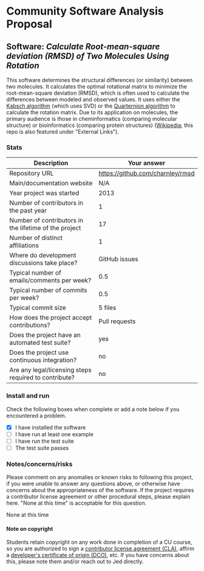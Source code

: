 
# Community Software Analysis Proposal

## Software: *Calculate Root-mean-square deviation (RMSD) of Two Molecules Using Rotation*

This software determines the structural differences (or similarity) between two molecules. It calculates the optimal rotational matrix to minimize the root-mean-square deviation (RMSD), which is often used to calculate the differences between modeled and observed values. It uses either the [Kabsch algorithm](https://en.wikipedia.org/wiki/Kabsch_algorithm) (which uses SVD) or the [Quarternion algorithm](http://dx.doi.org/10.1016/1049-9660(91)90036-o) to calculate the rotation matrix. Due to its application on molecules, the primary audience is those in cheminformatics (comparing molecular structure) or bioinformatics (comparing protein structures) ([Wikipedia](https://en.wikipedia.org/wiki/Kabsch_algorithm); this repo is also featured under "External Links").

### Stats

| Description | Your answer |
|---------|-----------|
| Repository URL | https://github.com/charnley/rmsd |
| Main/documentation website | N/A |
| Year project was started | 2013 |
| Number of contributors in the past year | 1 |
| Number of contributors in the lifetime of the project | 17 |
| Number of distinct affiliations | 1 |
| Where do development discussions take place? | GitHub issues |
| Typical number of emails/comments per week? | 0.5 |
| Typical number of commits per week? | 0.5  |
| Typical commit size | 5 files |
| How does the project accept contributions? | Pull requests |
| Does the project have an automated test suite? | yes |
| Does the project use continuous integration? | no |
| Are any legal/licensing steps required to contribute? | no |

### Install and run

Check the following boxes when complete or add a note below if you
encountered a problem.

- [x] I have installed the software
- [ ] I have run at least one example
- [ ] I have run the test suite
- [ ] The test suite passes

### Notes/concerns/risks

Please comment on any anomalies or known risks to following this
project, if you were unable to answer any questions above, or
otherwise have concerns about the appropriateness of the software.  If
the project requires a contributor license agreement or other
procedural steps, please explain here.  "None at this time" is
acceptable for this question.

None at this time

#### Note on copyright
Students retain copyright on any work done in completion of a CU
course, so you are authorized to sign a [contributor license
agreement (CLA)](https://en.wikipedia.org/wiki/Contributor_License_Agreement),
affirm a [developer's certificate of
origin (DCO)](https://en.wikipedia.org/wiki/Developer_Certificate_of_Origin),
etc.  If you have concerns about this, please note them and/or reach
out to Jed directly.
